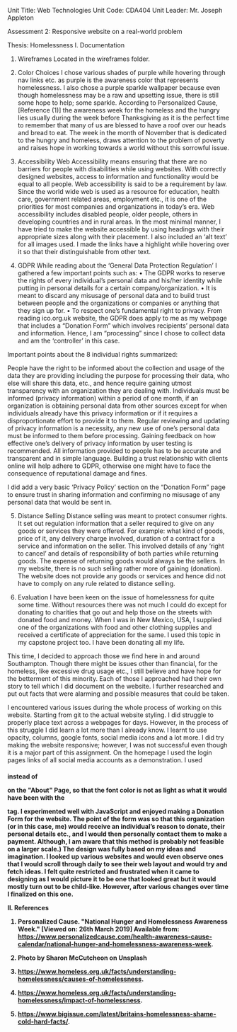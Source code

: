 Unit Title: Web Technologies
Unit Code: CDA404
Unit Leader: Mr. Joseph Appleton

Assessment 2: Responsive website on a real-world problem 

Thesis: Homelessness
 I. Documentation

1. Wireframes
Located in the wireframes folder. 

2. Color Choices
 I chose various shades of purple while hovering through nav links etc. as purple is the awareness color that represents homelessness. I also chose a purple sparkle wallpaper because even though homelessness may be a raw and upsetting issue, there is still some hope to help; some sparkle. According to Personalized Cause, [Reference (1)] the awareness week for the homeless and the hungry lies usually during the week before Thanksgiving as it is the perfect time to remember that many of us are blessed to have a roof over our heads and bread to eat. The week in the month of November that is dedicated to the hungry and homeless, draws attention to the problem of poverty and raises hope in working towards a world without this sorrowful issue.

3. Accessibility
Web Accessibility means ensuring that there are no barriers for people with disabilities while using websites. With correctly designed websites, access to information and functionality would be equal to all people. Web accessibility is said to be a requirement by law. Since the world wide web is used as a resource for education, health care, government related areas, employment etc., it is one of the priorities for most companies and organizations in today’s era. Web accessibility includes disabled people, older people, others in developing countries and in rural areas. 
In the most minimal manner, I have tried to make the website accessible by using headings with their appropriate sizes along with their placement. I also included an ‘alt text’ for all images used. I made the links have a highlight while hovering over it so that their distinguishable from other text. 

4. GDPR
While reading about the ‘General Data Protection Regulation’ I gathered a few important points such as: 
•	The GDPR works to reserve the rights of every individual’s personal data and his/her identity while putting in personal details for a certain company/organization. 
•	It is meant to discard any misusage of personal data and to build trust between people and the organizations or companies or anything that they sign up for. 
•	To respect one’s fundamental right to privacy. 
From reading ico.org.uk website, the GDPR does apply to me as my webpage that includes a “Donation Form” which involves recipients’ personal data and information. Hence, I am “processing” since I chose to collect data and am the ‘controller’ in this case.

Important points about the 8 individual rights summarized: 

People have the right to be informed about the collection and usage of the data they are providing including the purpose for processing their data, who else will share this data, etc., and hence require gaining utmost transparency with an organization they are dealing with. Individuals must be informed (privacy information) within a period of one month, if an organization is obtaining personal data from other sources except for when individuals already have this privacy information or if it requires a disproportionate effort to provide it to them. Regular reviewing and updating of privacy information is a necessity, any new use of one’s personal data must be informed to them before processing. Gaining feedback on how effective one’s delivery of privacy information by user testing is recommended. All information provided to people has to be accurate and transparent and in simple language. Building a trust relationship with clients online will help adhere to GDPR, otherwise one might have to face the consequence of reputational damage and fines.

 I did add a very basic ‘Privacy Policy’ section on the “Donation Form” page to ensure trust in sharing information and confirming no misusage of any personal data that would be sent in. 

5. Distance Selling
Distance selling was meant to protect consumer rights. It set out regulation information that a seller required to give on any goods or services they were offered. For example: what kind of goods, price of it, any delivery charge involved, duration of a contract for a service and information on the seller. This involved details of any ‘right to cancel’ and details of responsibility of both parties while returning goods. The expense of returning goods would always be the sellers. 
In my website, there is no such selling rather more of gaining (donation). The website does not provide any goods or services and hence did not have to comply on any rule related to distance selling.

6. Evaluation
 I have been keen on the issue of homelessness for quite some time. Without resources there was not much I could do except for donating to charities that go out and help those on the streets with donated food and money. When I was in New Mexico, USA, I supplied one of the organizations with food and other clothing supplies and received a certificate of appreciation for the same. I used this topic in my capstone project too. I have been donating all my life. 

This time, I decided to approach those we find here in and around Southampton. Though there might be issues other than financial, for the homeless, like excessive drug usage etc., I still believe and have hope for the betterment of this minority. Each of those I approached had their own story to tell which I did document on the website. I further researched and put out facts that were alarming and possible measures that could be taken. 

 I encountered various issues during the whole process of working on this website. Starting from git to the actual website styling. I did struggle to properly place text across a webpages for days. However, in the process of this struggle I did learn a lot more than I already know. I learnt to use opacity, columns, google fonts, social media icons and a lot more. I did try making the website responsive; however, I was not successful even though it is a major part of this assignment. On the homepage I used the login pages links of all social media accounts as a demonstration. I used <h4> instead of <p> on the "About" Page, so that the font color is not as light as what it would have been with the <p> tag. I experimented well with JavaScript and enjoyed making a Donation Form for the website. The point of the form was so that this organization (or in this case, me) would receive an individual’s reason to donate, their personal details etc., and I would then personally contact them to make a payment. Although, I am aware that this method is probably not feasible on a larger scale.)
The design was fully based on my ideas and imagination. I looked up various websites and would even observe ones that I would scroll through daily to see their web layout and would try and fetch ideas. I felt quite restricted and frustrated when it came to designing as I would picture it to be one that looked great but it would mostly turn out to be child-like. However, after various changes over time I finalized on this one. 
       


II. References 

   1. Personalized Cause. "National Hunger and Homelessness Awareness Week." [Viewed on: 26th March 2019] Available from: https://www.personalizedcause.com/health-awareness-cause-calendar/national-hunger-and-homelessness-awareness-week. 

   2. Photo by Sharon McCutcheon on Unsplash

   3. https://www.homeless.org.uk/facts/understanding-homelessness/causes-of-homelessness. 

   4. https://www.homeless.org.uk/facts/understanding-homelessness/impact-of-homelessness.  

   5. https://www.bigissue.com/latest/britains-homelessness-shame-cold-hard-facts/. 
